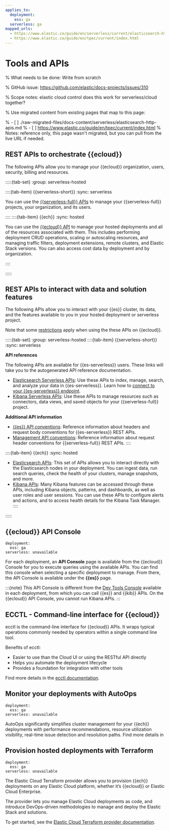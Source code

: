 ```yaml
---
applies_to:
  deployment:
    ess: ga
  serverless: ga
mapped_urls:
  - https://www.elastic.co/guide/en/serverless/current/elasticsearch-http-apis.html
  - https://www.elastic.co/guide/en/tpec/current/index.html
---
```


# Tools and APIs

% What needs to be done: Write from scratch

% GitHub issue: https://github.com/elastic/docs-projects/issues/310

% Scope notes: elastic cloud control  does this work for serverless/cloud together?

% Use migrated content from existing pages that map to this page:

% - [ ] ./raw-migrated-files/docs-content/serverless/elasticsearch-http-apis.md
% - [ ] https://www.elastic.co/guide/en/tpec/current/index.html
%      Notes: reference only, this page wasn't migrated, but you can pull from the live URL if needed.


## REST APIs to orchestrate {{ecloud}}

The following APIs allow you to manage your {{ecloud}} organization, users, security, billing and resources.

:::::{tab-set}
:group: serverless-hosted

::::{tab-item} {{serverless-short}}
:sync: serverless

You can use the [{{serverless-full}} APIs](https://www.elastic.co/docs/api/doc/elastic-cloud-serverless) to manage your {{serverless-full}} projects, your organization, and its users.

::::
::::{tab-item} {{ech}}
:sync: hosted

You can use the [{{ecloud}} API](https://www.elastic.co/docs/api/doc/cloud/) to manage your hosted deployments and all of the resources associated with them. This includes performing deployment CRUD operations, scaling or autoscaling resources, and managing traffic filters, deployment extensions, remote clusters, and Elastic Stack versions. You can also access cost data by deployment and by organization.

::::

:::::

## REST APIs to interact with data and solution features

The following APIs allow you to interact with your {{es}} cluster, its data, and the features available to you in your hosted deployment or serverless project.

Note that some [restrictions](../deploy/elastic-cloud/restrictions-known-problems.md#ec-restrictions-apis-elasticsearch) apply when using the these APIs on {{ecloud}}.

:::::{tab-set}
:group: serverless-hosted
::::{tab-item} {{serverless-short}}
:sync: serverless

**API references**

The following APIs are available for {{es-serverless}} users. These links will take you to the autogenerated API reference documentation.

- [Elasticsearch Serverless APIs](https://www.elastic.co/docs/api/doc/elasticsearch-serverless): Use these APIs to index, manage, search, and analyze your data in {{es-serverless}}. Learn how to [connect to your {{es-serverless}} endpoint](/solutions/search/get-started.md).
- [Kibana Serverless APIs](https://www.elastic.co/docs/api/doc/serverless): Use these APIs to manage resources such as connectors, data views, and saved objects for your {{serverless-full}} project.


**Additional API information**

- [{{es}} API conventions](https://www.elastic.co/guide/en/serverless/current/elasticsearch-api-conventions.html): Reference information about headers and request body conventions for {{es-serverless}} REST APIs.
- [Management API conventions](https://www.elastic.co/guide/en/serverless/current/elasticsearch-kibana-api-conventions.html): Reference information about request header conventions for {{serverless-full}} REST APIs.
::::

::::{tab-item} {{ech}}
:sync: hosted

- [Elasticsearch APIs](https://www.elastic.co/docs/api/doc/elasticsearch/): This set of APIs allows you to interact directly with the Elasticsearch nodes in your deployment. You can ingest data, run search queries, check the health of your clusters, manage snapshots, and more.
- [Kibana APIs](https://www.elastic.co/docs/api/doc/kibana/): Many Kibana features can be accessed through these APIs, including Kibana objects, patterns, and dashboards, as well as user roles and user sessions. You can use these APIs to configure alerts and actions, and to access health details for the Kibana Task Manager.
::::

:::::

## {{ecloud}} API Console
```{applies_to}
deployment:
  ess: ga
serverless: unavailable
```

For each deployment, an **API Console** page is available from the {{ecloud}} Console for you to execute queries using the available APIs. You can find this console when selecting a specific deployment to manage. From there, the API Console is available under the **{{es}}** page.

:::{note}
This API Console is different from the [Dev Tools Console](/explore-analyze/query-filter/tools/console.md) available in each deployment, from which you can call {{es}} and {{kib}} APIs. On the {{ecloud}} API Console, you cannot run Kibana APIs. 
:::

## ECCTL - Command-line interface for {{ecloud}}

ecctl is the command-line interface for {{ecloud}} APIs. It wraps typical operations commonly needed by operators within a single command line tool.

Benefits of ecctl:

- Easier to use than the Cloud UI or using the RESTful API directly
- Helps you automate the deployment lifecycle
- Provides a foundation for integration with other tools

Find more details in the [ecctl documentation](https://www.elastic.co/guide/en/ecctl/current/index.html).

## Monitor your deployments with AutoOps
```{applies_to}
deployment:
  ess: ga
serverless: unavailable
```

AutoOps significantly simplifies cluster management for your {{ech}} deployments with performance recommendations, resource utilization visibility, real-time issue detection and resolution paths. Find more details in [](/deploy-manage/monitor/autoops.md)


## Provision hosted deployments with Terraform
```{applies_to}
deployment:
  ess: ga
serverless: unavailable
```

The Elastic Cloud Terraform provider allows you to provision {{ech}} deployments on any Elastic Cloud platform, whether it’s {{ecloud}} or Elastic Cloud Enterprise.

The provider lets you manage Elastic Cloud deployments as code, and introduce DevOps-driven methodologies to manage and deploy the Elastic Stack and solutions.

To get started, see the [Elastic Cloud Terraform provider documentation](https://registry.terraform.io/providers/elastic/ec/latest/docs).